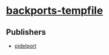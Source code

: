 # [backports-tempfile](https://pypi.org/project/backports-tempfile)



## Publishers
- [pjdelport](https://pypi.org/user/pjdelport)

